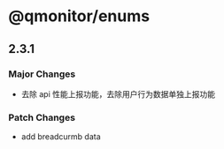 # @qmonitor/enums

## 2.3.1

### Major Changes

-   去除 api 性能上报功能，去除用户行为数据单独上报功能

### Patch Changes

-   add breadcurmb data
